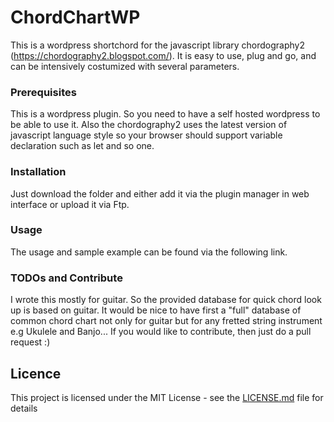 # ChordChartWP
This is a wordpress shortchord for the javascript library chordography2 (https://chordography2.blogspot.com/). It is easy to use, plug and go, and can be intensively costumized with several parameters. 

### Prerequisites
This is a wordpress plugin. So you need to have a self hosted wordpress to be able to use it. Also the chordography2 uses the latest version of javascript language style so your browser should support variable declaration such as let and so one. 

### Installation
Just download the folder and either add it via the plugin manager in web interface or upload it via Ftp. 

### Usage
The usage and sample example can be found via the following link.

### TODOs and Contribute
I wrote this mostly for guitar. So the provided database for quick chord look up is based on guitar. It would be nice to have first a "full" database of common chord chart not only for guitar but for any fretted string instrument e.g Ukulele and Banjo...
If you would like to contribute, then just do a pull request :) 

## Licence
This project is licensed under the MIT License - see the [LICENSE.md](LICENSE.md) file for details
